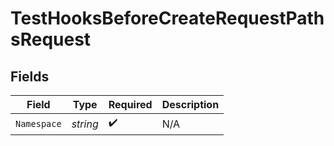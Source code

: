 # TestHooksBeforeCreateRequestPathsRequest


## Fields

| Field              | Type               | Required           | Description        |
| ------------------ | ------------------ | ------------------ | ------------------ |
| `Namespace`        | *string*           | :heavy_check_mark: | N/A                |